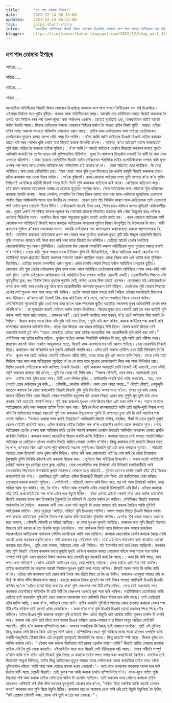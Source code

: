 ```yaml
---
title:		"লগ পাম তোমাক ইপাৰে!"
date:		2022-12-14 06:33:00
updated:	2022-12-14 06:33:06
tags: 	    golpo,short-story
intro:      "দহবছৰীয়া নাতিনীয়েক জিয়াই যিমান জোৰেৰে চিঞৰিছে ককাকে লগে লগে সমানে ঘৈণীয়েকৰ নাম ধৰি চিঞৰিছে।"
blogger:	https://rimjhimborthakur.blogspot.com/2022/12/blog-post_14.html
---
```


## লগ পাম তোমাক ইপাৰে

আইতা.....

সৱিতা.....

আইতা.....

সৱিতা.....

দহবছৰীয়া নাতিনীয়েক জিয়াই যিমান জোৰেৰে চিঞৰিছে ককাকে লগে লগে সমানে ঘৈণীয়েকৰ নাম ধৰি চিঞৰিছে। এইসময় সিহঁতৰ বাবে খুউব ধুনীয়া। ককাক আৰু নাতিনীয়েকৰ সময়। 
আবেলি প্ৰায় চাৰিটামান বজাত জিয়াই ককাকক লৈ ওলাই যায় সিহঁতৰ ঘৰৰ পৰা অলপ দূৰৈত থকা পাৰ্কখনৰ ওচৰলৈ। তাতেই দুয়োটাই এক, ডেৰঘণ্টামান কটাই আকৌ ঘৰলৈ উভতি আহে। জিয়াৰ দেউতাকে ককাক একেবাৰে সিহঁতৰ ঘৰলৈ লৈ অনাত তাইৰ বিৰাট ফূৰ্তি। অন্তত: এতিয়া তাইৰ লগত সকলো সময়তে থাকিবলৈ কোনোবা এজন আছে। তাইৰ মাক-দেউতাকেও ভাল পাইছে তেওঁলোকেও তেওঁলোকৰ দুয়োৰে কামত অলপ বেছি সময় দিব পাৰিব। 
: ব'লা আজি আমি আইতাক চিঞৰি চিঞৰি মাতিম
ককাকৰ হাতত ধৰি ঘৰৰ গেটখন খুলি ওলাই অহা জিয়াই ককাক উদ্দেশ্যি ক'লে।
: আইতা, ক'ত আইতা?
তাইৰ কথাকেইটা শুনি হঠাৎ অস্থিৰ হৈ ককাকে তাইক সুধিলে।
: ব'লা আমি গৈ আছোঁ আইতাৰ ওচৰলৈ
জিয়ায়ো ককাকৰ কথাত মূৰটো জোঁকাৰি কথাটো কৈ তেওঁৰ হাতত ধৰি ফুটপাথটোত উঠিলগৈ।
দুয়ো গৈ পাৰ্কখনৰ ভিতৰলৈ সোমাই গৈ খালী হৈ থকা বেঞ্চ এখনতে বহিলগৈ।
: ককা চোৱানা বেলিটোলৈ
জিয়াই তাইৰ সোঁহাতখন পঠালিকৈ তাইৰ চেলাউৰিযোৰৰ ওপৰত ৰাখি মূৰৰ ওপৰৰ পৰা লাহে লাহে তললৈ নামিবলৈ ধৰা বেলিটোলৈ চাই ককাক ক'লে।
: হমম সৱিতাই বেয়া পাইছিল
: কি বেয়া পাইছিল
: অস্ত যোৱা বেলিটোলৈ চায়।
'অস্ত যোৱা' মানে বুলি মুখৰ ভিতৰতে কৈ নখটো কামুৰি জিয়াই ককাকক সোধে যদিও ককাকৰ পৰা একো উত্তৰ নাহিল।
: অ'কে বুজিলোঁ। ককা কোৱানা আইতাৰ লগত তুমি আগতে ক'ত ক'ত ফুৰিব গৈছিলা?
এনেকৈয়ে নাতিনী জিয়াই সদায় ইটো সিটো সুধি ককাকক ব্যতিব্যস্ত কৰি থাকে। কেতিয়াও ব্যতিক্ৰম নহয়। তাই জানে ককাকে আইতাকৰ অভাৱ যে প্ৰত্যেক মুহূৰ্ততে অনুভৱ কৰে। সেয়ে আইতাকৰ কথা সোধাকে সুধি থাকিলেও ককাকে আমনি নাপায়। 
সদায় লেপটপ, মোবাইল লৈ নিজৰ নিজৰ কামত ব্যস্ত থকা মাক-দেউতাক দুয়োটাকে একেলগে পাবলৈ জিয়া আজিকালি আগৰ দৰে উদগ্ৰীৱ হৈ নাথাকে। কেৱল চাগে পাঁচ মিনিটৰ কাৰণে মাক-দেউতাকক তাই একেলগে পাই তাইৰ স্কুলৰ পেৰেণ্ট-টিচাৰ মীটত। দেউতাকটো প্ৰায়েই ইখন চহৰ, সিখন চহৰ অফিচৰ কামত ঘূৰিয়েই থাকিবলগীয়া হয়। পুৱাই ওলাই গৈ সন্ধিয়া ভাগৰে-জুগৰে ঘৰ সোমোৱা মাকৰো দিনটোত ককাকে কৰি থোৱা কিছুমান কাণ্ড দেখিলে খংটোৱে টিঙিচকৈ মাৰে। তথাপিও জিয়া আৰু শহুৱেকৰ মুখলৈ চায়েই খংটো দমাই থয়।
: ককা কোৱানা আইতাক ফাৰ্ষ্ট কেনেকৈ লগ পাইছিলা?
জিয়াই জানে ককাকে আইতাকৰ কথাবোৰ সুধিলে যিমান উৎফুল্লিত হৈ উত্তৰবোৰ দি যায়। বাকী কথাবোৰ সুধিলে ক'ৰবাত খোকোজা লাগে। আনকি দেউতাকৰ সৰু কালছোৱাৰ কথাবোৰতো ককাক আপোনপাহৰা হৈ উঠে। সেইদিনা ককাকক আইতাকক প্ৰথম লগ পোৱাৰ কথা সুধোঁতে ককাকৰ মুখত ফুটি উঠা উজ্জ্বল আভাখিনি জিয়াই বুজি নাপালেও কাষতে বহি কিবা কাম কৰি থকা মাকে ঠিকেই মন কৰিছিল। তেতিয়া আকৌ তেওঁৰ মনটোৱে কোনোবাখিনিত সুখ অকণ বুটলিছিল। তেওঁলোকে দিব নোৱাৰা সময়খিনি ককাক নাতিনীয়েক দুয়ো দুয়োৰে মাজত ভগাই ল'ব পাৰিছে। সেয়ে ৰাতি শুৱাৰ সময়ত মাকে উলিয়াও বুলিয়েই উলিয়াইছিল,
: জিয়া আইতাক ককাই কেনেকৈ লগ পাইছিল?
মাকৰ প্ৰশ্নটোত জিয়াই ককাকৰ সমানেই আনন্দ পাইছিল অন্তত: মাকে নিজৰ কাম এৰি তাইৰ কথা শুনিবলৈ বিচাৰিছে।
তেতিয়া ককাক চলফলীয়া এজন যুৱক। প্ৰথম চাকৰি পোৱাৰ পিছত ঘৰলৈ আহিছিল এসপ্তাহৰ ছুটিত। কোনোবা এটা পুৱা তেওঁৰ দেউতাকৰ খুউব ভাল লগৰ এজন আহিছিল তেওঁলোকৰ ঘৰলৈ আহিছিল এপাক খবৰ-খাতি কৰি যাওঁ বুলি। তেওঁৰ চাইকেলৰ কেৰিয়াৰতে বহি আহিছিল চৈধ্য পোন্ধৰ বছৰীয়া ছোৱালী এজনী। ছোৱালীজনীৰ পিন্ধনত এটা ফুটফুটীয়া ফ্ৰক, ৰঙা ফিটাৰ সৈতে দুফালে দুডালি বেণী, ভৰিত এযোৰ নীলা হাৱাই চেন্দেল। চোতালতে বহি দেউতাকহঁতৰ লগত কথা পাতি থকা তেওঁৰ চকু বাৰে বাৰে ছোৱালীজনীৰ মৰমলগা মুখখনে টানি নিছিল। তেওঁলোক গুচি যোৱাৰ পিছতো তেওঁৰ সেই মুখখন বাৰে বাৰে মনত পৰি থাকিল। তেওঁৰ আকৌ মাকে মনতে ভাবি থৈছিল এইবাৰ আহোঁতেই বিয়াখনৰ কথা উলিয়াব। ক'ৰবাত যদি নিজেই ঠিক-ঠাক কৰি থৈছে ক'ব লাগে, নহ'লে মাকহঁতে বিচাৰ-খোচাৰ কৰিব। সেইখিনিতেই সুযোগটো বুজি তেওঁ মনৰ কথা ক'লে আৰু পিছৰবাৰ ছুটিত আহোঁতে মৰমলগা মুখৰ অধিকাৰিণী তেওঁৰ ঘৰৰ লখিমী হ'ল।
: মা শুনাচোন ককাই সেইখন ঘৰলৈ যাবলৈ বিচাৰিছে।
জিয়াৰ মূৰত হাত বোলাই তাই কৈ থকা কাহিনী শুনি থকাৰ পৰাই মাকে মাত লগালে,
: কোনখন ঘৰ?
: তেওঁ চাকৰি কৰোঁতে থকা ঘৰখন, য'ত তেওঁ আইতাক বিয়া কৰাই লৈ গৈছিল।
জিয়াৰ কথাত মাকে কিবা এটা বুজি পাই মাত দিলে,
: তুমি এটা কাম কৰিবা, ককাক কাইলৈৰ পৰা ককাই কৰি ভালপোৱা কামবোৰ কৰিবলৈ দিবা।
মাকে যেন জিয়াক এক ডাঙৰ দায়িত্বহে সঁপি দিলে। মাকৰ কথাই জিয়াৰ সেই অকমানি মনটো চুই গ'ল "অন্তত: মাকহঁতে এতিয়া আৰু তাইক দহবছৰীয়া সৰু ছোৱালীজনী বুলি ভাবি থকা নাই।" 
সেইদিনাৰ পৰা তাইৰ দায়িত্ব বাঢ়িল। স্কুললৈ যাওঁতে ককাক কিবাকিবি কৰিবলৈ দি যায়, ঘূৰি আহি তাই পৰীক্ষা কৰে। প্ৰায়বোৰ কামেই যদিও মাকলৈ আহুকালহে মাতে, জিয়াই কাণ্ড-কাৰখানাবোৰ চাই আনন্দ পাইছে। বেয়া হোৱাখিনি শিকাই দিয়ে। ককাকেও সৰু ল'ৰাটোৰ দৰে মূৰটো জোঁকাৰি শলাগি থয়। এদিন তাই ককাক তাইলৈ এখন চিঠি লিখিবলৈ দি থৈ গ'ল। স্কুলৰ পৰা আহি দেখিছে গোটেই বহীখনত আঁকি বাঁকি, মাজে মাজে দুই এটা পাতো ফালি থৈছে। তাকে দেখি তাই সিহঁতৰ ঘৰত কাম কৰা অনিতাবাক সুধোঁতে ক'লে যে বাৰে বাৰে মুখেৰে ভোৰভোৰাই কিবা কয় আৰু লিখিবলৈ চায়। লিখিব নোৱাৰি সেইবোৰকে কৰি কান্দিছে চিঞৰি চিঞৰি। তাই ককাকৰ অৱস্থাটো দেখি নিজেই বহী এখনেই, পেন এটাই আনি ককাকৰ কাষতে বহি ক'লে,
: তুমি কৈ যোৱা মই লিখি যাম।
"মৰমৰ গোঁসানী,
মোৰ ভাল। আশাকৰোঁ তোৰ ভাল। তোলৈ মোৰ খুউব মনত পৰে। চিঠি এখন লিখিম বুলিও... আজিকালি পাহৰি যাওঁ নেকি কথাবোৰ... অহ, মোৰ পেনটো তোৰ দেউতাৰে চুৰ কৰি...। গোঁসানী...ভালকৈ থাকিবি। ককা তোৰ লগত সদায়..."
ঘেঁহাই ঘেঁহাই, থোকুথুকি মাতেৰে ককাকে কৈ যোৱা কথাকেইটা জিয়াই জিয়াই বুজি বুজি লিখোঁতে অলপ সময় ল'লে। তলত মূৰ কৰি একান্ত মনেৰে চিঠিখন লিখি যোৱা জিয়াই শেষৰ শব্দটোলৈ বহুতপৰ বাট চোৱাৰ পিছত একো মাত নুশুনি মূৰ তুলি চাই দেখে ককাক সেই বহাতেই টোপনি গৈছে। শুই থকা ককাকৰ মুখখন দেখি জিয়াৰ কিবা এটা মৰম লাগি গ'ল। শয়নে সপোনে আইতাককে দেখি থকা ককাকে তাইক ইমান ভাল পায়। চিঠিখন লিখা কাগজপাতটো ফালি তাই জাপি-কুচি নিজৰ লগত ৰাখি লৈ অনিতাবাৰ সহায়ত বহাতেই শুই পৰা ককাকক বিছনাখনত শুৱাই দি কপালতে চুমা এটা দি তাই ৰূমটোৰ পৰা ওলাই আহিল।
"ভগৱান ককাক ভাল কৰাই দিয়াচোন"
আজিকালি জিয়াই মন্দিৰ, মছজিদ, গীৰ্জা যি দেখে মূৰটো দুৱাই কেৱল সেইটো প্ৰাৰ্থনাই কৰে। এদিন ককাকে তাইক কৈছিল সৰু ল'ৰা-ছোৱালীৰ প্ৰাৰ্থনা বোলে ভগৱানে শুনে। সেয়ে আইতাকৰ তেওঁৰ ওপৰত থকা অভিমান ভাঙি তেওঁক আকৌ ককাকৰ ওচৰলৈ উভতাই আনিবলৈ ভগৱানৰ ওচৰত প্ৰাৰ্থনা কৰিবলৈ কৈছিল। ককাকৰ কথাত দহবছৰীয়া জিয়াৰ মনটো কান্দি উঠিছিল। ককাকে হয়তো সেই সময়ত পাহৰি গৈছিল আইতাক যে কেতিয়াও তেঁওৰ ওচৰলৈ উভতি আহিব নোৱাৰা দেশলৈ গ'লগৈ। কিন্তু ককাকৰ সেই কথাটো জিয়াৰ মনত ৰৈ গ'ল, ক'ৰবাত কিবা এটা আশা পুহি ৰাখিছেই সকলো নুশুনিলেও কিজানি দুই এটা কথা ভগৱানে শুনেই।
: সৱিতাই আগতে মোক চিগাৰেট খালে খুউব গালি দিছিল।
বাটত পৰি থকা কোনোবাই খাই থৈ শেষ কৰি থৈ যোৱা চিগাৰেটৰ টুকুৰাটো বুটলি লিৰিকি-বিদাৰি চাই ককাকে জিয়াক কয়।
: তুমিনো কিয় খাইছিলা চিগাৰেট।
: অকল ময়েই খাইছিলোঁ নেকি? আমাৰ মুন তেতিয়া চাগে ক্লাছ এইটত। মোৰ পেকেটটোৰ পৰা চিগাৰেট এটা উলিয়াই চলাইকাঠীটো মাৰি গেৰেজটোৰ পিছফালে চিগাৰটটো জ্বলাই লৈছিলহে দেখিলে নহয় সৱিতাই...
দুইখন হাতেৰে চাপৰি বজাই হাঁহি হাঁহি জিয়াক কথাকেইটা কৈ গ'ল।
: তাৰপিছত তুমি কেতিয়া এৰিলা চিগাৰেট?
জিয়াই যেন কিবা এটা জানিবলৈহে চেষ্টা কৰিছে তেনেদৰে ককাক কথাটো সুধিলে।
: সেইদিনাই। সৱিতাই ঘোষণা কৰি দিলে নহয়, হয় মই আৰু চিগাৰেট থাকিম, নহয় সৱিতা আৰু মুন থাকিব। বছ, হৈ গ'ল। সৱিতা আৰু মুনকটো এৰিব নোৱাৰোঁ চিগাৰেটেই এৰি দিওঁ।
এইবাৰ ককাকে হাঁহি হাঁহি কথাকেইটা কৈ সৰু ল'ৰা এটাৰ দৰে উচুপি উঠিল। 
: দিয়া এতিয়া এইটো পেলাই দিয়া আৰু ঘৰলৈ যাওঁ ব'লা
জিয়াই ককাকৰ হাতৰ পৰা চিগাৰটেৰ টুকুৰাটো লৈ দলিয়াই দি তেওঁক ঘৰলৈ লৈ আহিল।
সেইদিনাও জিয়াই ককাকক পাৰ্কখনলৈ লৈ গৈছিল। ককাকক খালী বেঞ্চ এখন পাই বহুৱাই দি তায়ো কাষতে বহি ককাক কৈছিল আজি দুইটাই আইতাকক মাতিব। সেয়ে দুয়োয়ে 'আইতা, সৱিতা' বুলি চিঞৰাত লাগিল। অলপ সময়ৰ পিছত চিঞৰি জিয়াৰ ভাগৰ লগা ককাক আইতাকক ফুৰাবলৈ নিয়াৰ পৰা আৰম্ভ কৰি কিবাকিবি সুধিবলৈ লাগিল। এনেকৈ সুধি থকাৰ মাজতে ককাকে মাত লগালে,
: গোঁসানী সৌজনী চা সৱিতা আহিছে। চা সেয়া মুখখন ফুলাই আহিছে।
ককাকৰ কথা শুনি জিয়াই ইফালে সিফালে চাই কাকো ক'তো চিনাকি মানুহ নেদেখিলে। মাত্ৰ পাৰ্কখনৰ সিটো পাৰে সিহঁতৰ ঘৰৰ কাষৰে হাজৰিকা আংকলহঁতৰ আইতাকক পাৰ্কখনৰ গেইটৰ ওচৰলৈকে আহি থকা দেখিলে। ককাকে কেনেবাকৈ তেওঁৰ কথাকে কৈছে নেকি আকৌ এবাৰ ককাকৰ চকুলৈ চালে। নাই ককাকৰ চকু সেইফালে নাই। তাই এইবোৰে পৰ্যবেক্ষণ কৰি থাকোঁতে আকৌ ককাকে মাত দিলে,
: তুমি বেয়া নাপাবা, ইহঁতেহে মোক এৰি নিদিয়ে। মই ইমানদিন যাওঁ যাওঁ কৈয়ে আছিলোঁ।
ককাকৰ মাত শুনি জিয়াই এইবাৰ ককাকৰ ফালে মূৰটো ঘূৰাই দেখিলে ককাকে কাষত কোনোবা বহিলে কথা পতাৰ দৰে ভৰিৰ ওপৰত ভৰি তুলি এখন হাতেৰে নিজৰ আনখন হাত মোহাৰি মূৰ জোকাৰি কথা কৈ আছে।
: ককা কি কৰি আছা, কাৰ লগত কথা পাতিছা?
: কেলৈ এইজনী আইতাৱৰ নহয়, বেয়া পাইছে তহঁতক। মোক তহঁতে এৰি দিয়া নাই যাবলৈ।
তাইক কথাকেইটা কৈ ককাকে আকৌ সিফালে মুখখন ঘূৰাই কথা পতাত লাগিল।
জিয়াই অলপ সময় কি কৰিব ভাবি ল'লে। এতিয়া যদি ককাকক তাই জোৰ কৰি ইয়াৰ পৰা উঠাই নিয়ে তেওঁৰ খং উঠিব। ককাকৰ এনেকুৱা সময়ত যদি খং উঠে কি ঘটনা ঘটিব জিয়াৰ জনা আছে। হয়তো ককাকে নিজৰ ভুলটো গম পাই নিজৰ গালতে থপৰিয়াই চিঞৰি চিঞৰি কান্দিব নহ'লে 'তহঁতে চবেই মিছা কথা কৈ থাক' বুলি বেঞ্চখনৰ পৰা উঠি দৌৰ মাৰিব। সেয়ে তাই অকণমান সময় ককাকক তেনেকৈয়ে থাকিবলৈ দি তাই উঠি গৈ বেঞ্চখনৰ ওচৰতে ঘূৰা পকা কৰি থাকিল। দহমিনিটমান তেনেকৈয়ে থাকি যেতিয়া তাই ককাকলৈ ঘূৰি চাই দেখে ককাকে কাৰোবাক হাত জোঁকাৰি বিদায় দিয়াৰ দৰে কৰি আছে। তাই তেতিয়াই দৌৰ মাৰিব আহি,
: ককা ব'লা, আইতাৰ লগত যাওঁ।
তাইৰ কথাটো শুনিবলৈ পালেহে কোন তলকত ককাকে বেঞ্চৰ পৰা উঠি দৌৰ মাৰিলে তাই ততেই ধৰিব নোৱাৰিলে।
: ককা ৰ'বা ৰ'বা
বুলি চিঞৰি চিঞৰি তায়ো ককাকৰ পিছে পিছে দৌৰ মাৰিলে। তাইৰ চিঞৰ শুনি ককাকে পাছলৈ ঘূৰি চাওঁতেই শিল এটাত উজুতি খাই ধামকৈ মাটিত মুখখন তললৈ দি বাগৰি পৰে। ককাক পৰা দেখি তাই যিহে গগণ ফালন চিঞৰ মাৰিলে ওচৰে-পাজৰে য'ত যিমান মানুহ আছিল সেইখিনি পালেহি।
দুদিন হ'ল ককাক হস্পিটেলত থকা। ডাক্তৰে মাকহঁতক কি কৈছে তাই নাজানে ভালকৈ। তাই এই দুদিনত কিন্তু ককাক দেখি জিয়াৰ কিবা এটা দুখ লাগি আছে। হস্পিটেলৰ বেডত শুই থাকিয়ে মাজে মাজে হাতখন ওপৰলৈ ডাঙি তৰ্জনী আঙুলিটো টোঁৱাই কিবা এটা দেখুৱাই ফুচফুচাই কিবাকিবি কৈ থাকে। কিন্তু মাতটো স্পষ্ট নহয়। জিয়াৰ খুউব ভয় লাগিল ককাক দেখি। 
"এইবাৰ বাৰু ককাক সঁচাকৈয়ে আইতাকৰ ওচৰলৈ যাবগৈ নেকি!"
জিয়াই ভাবিব নোৱাৰে ককাকে তাইক এৰি থৈ গুচি যোৱা কথাটো। এইকেইদিন বাৰে বাৰে জিয়াই সেই চিঠিখনকে পঢ়ি আছে। শেষৰ শাৰীটো সম্পূৰ্ণ হ'বলৈ থাকি গ'ল যদিও তাই নিজেই বুজি লৈছে যে ককাকে তাইৰ লগত সদায় থকা কথাটোৱেই কৈছিল। 
মনটোক তাই যিমানেই সান্ত্বনা নিদিয়ক, তাইৰ কিন্তু আইতাকৰ মৃত্যুৰ সময়ত মাকে দেউতাকক কোৱা কথাটোৱে তাইৰ মনত বৰকৈ খুন্দিয়াবলৈ ধৰিলে 'আমি অহা আৰু যোৱাত কাকো ৰখাব নোৱাৰোঁ।'। 
বাৰে বাৰে ভগৱানক ককাকক আগৰ দৰে কৰি দিবলৈ খাটি আছে বেচেৰী জিয়াই। তাই স্কুলৰ পৰা আহি ককাক চাবলৈ হস্পিটেললৈ গ'ল। নাকে-মুখে পাইপ গুজি বিছনাত পৰি থকা ককাক তাইক দেখি হাত বাউল দি ওচৰলৈ মাতিলে। তাই ককাকৰ ওচৰ পোৱাত ককাকে তাইৰ হাতখনত খেপিয়াই ধৰি কঁপা কঁপা মাতেৰে ফুচফুচাই কোৱাৰ দৰে ক'লে,
"সৱিতা চিন্তা নকৰিবা আজি যামেই তোমাৰ লগত"
ককাকৰ কথা শুনি জিয়া উচুপি উঠিল। ককাকৰ হাতখন সজোৰে চেপা মাৰি ধৰি তাই উচুপি উচুপিয়ে কৈ উঠিল,
"মই তোমাৰ গোঁসানী ককা, মোক এৰি তুমি ক'তো যাব নোৱাৰা।"।